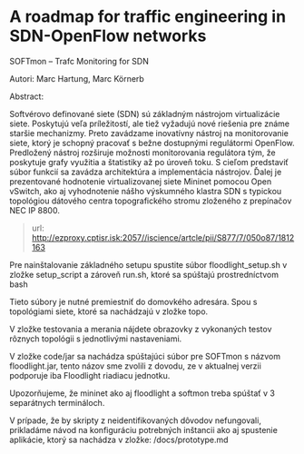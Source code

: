 # A roadmap for traffic engineering in SDN-OpenFlow networks

SOFTmon – Trafc Monitoring for SDN

Autori: Marc Hartung, Marc Körnerb

Abstract:

Softvérovo definované siete (SDN) sú základným nástrojom virtualizácie siete. Poskytujú veľa príležitostí, ale tiež vyžadujú nové riešenia pre známe staršie mechanizmy. Preto zavádzame inovatívny nástroj na monitorovanie siete, ktorý je schopný pracovať s bežne dostupnými regulátormi OpenFlow. Predložený nástroj rozširuje možnosti monitorovania regulátora tým, že poskytuje grafy využitia a štatistiky až po úroveň toku. S cieľom predstaviť súbor funkcií sa zavádza architektúra a implementácia nástrojov. Ďalej je prezentované hodnotenie virtualizovanej siete Mininet pomocou Open vSwitch, ako aj vyhodnotenie nášho výskumného klastra SDN s typickou topológiou dátového centra topografického stromu zloženého z prepínačov NEC IP 8800.

>url: http://ezproxy.cptisr.isk:2057//iscience/artcle/pii/S877/7/050o87/1812163 

Pre nainštalovanie základného setupu spustite súbor floodlight_setup.sh v zložke setup_script a zároveň run.sh, ktoré sa spúštajú prostredníctvom bash 

Tieto súbory je nutné premiestniť do domovkého adresára. Spou s topológiami siete, ktoré sa nachádzajú v zložke topo.

V zložke testovania a merania nájdete obrazovky z vykonaných testov rôznych topológii s jednotlivými nastaveniami.

V zložke code/jar sa nachádza spúštajúci súbor pre SOFTmon s názvom floodlight.jar, tento názov sme zvolili z dovodu, ze v aktualnej verzii podporuje iba Floodlight riadiacu jednotku.

Upozorňujeme, že mininet ako aj floodlight a softmon treba spúštať v 3 separátnych termináloch.

V prípade, že by skripty z neidentifikovaných dôvodov nefungovali, prikladáme návod na konfiguráciu potrebných inštancii ako aj spustenie aplikácie, ktorý sa nachádza v zložke: /docs/prototype.md



